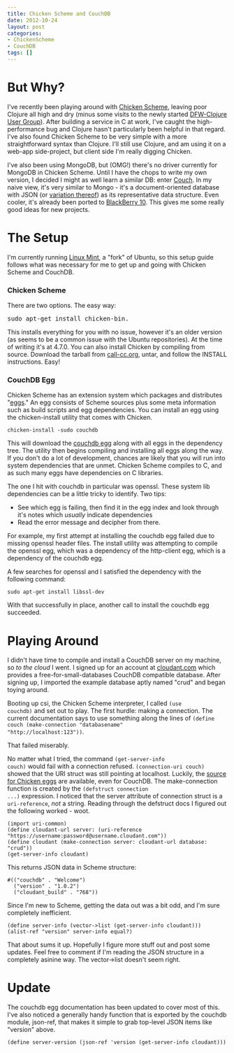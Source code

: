```yaml
---
title: Chicken Scheme and CouchDB
date: 2012-10-24
layout: post
categories:
- ChickenScheme
- CouchDB
tags: []
---
```


<h1>But Why?</h1>
I've recently been playing around with <a href="http://call-cc.org/" target="_blank">Chicken Scheme</a>, leaving poor Clojure all high and dry (minus some visits to the newly started <a href="http://www.meetup.com/DFW-Clojure/" target="_blank">DFW-Clojure User Group</a>). After building a service in C at work, I've caught the high-performance bug and Clojure hasn't particularly been helpful in that regard. I've also found Chicken Scheme to be very simple with a more straightforward syntax than Clojure. I'll still use Clojure, and am using it on a web-app side-project, but client side I'm really digging Chicken.

I've also been using MongoDB, but (OMG!) there's no driver currently for MongoDB in Chicken Scheme. Until I have the chops to write my own version, I decided I might as well learn a similar DB: enter <a href="http://couchdb.apache.org/" target="_blank">Couch</a>. In my naive view, it's very similar to Mongo - it's a document-oriented database with JSON (or <a href="http://bsonspec.org/" target="_blank">variation thereof</a>) as its representative data structure. Even cooler, it's already been ported to <a href="http://openbbnews.wordpress.com/2012/01/13/couchdb-playbook/" target="_blank">BlackBerry 10</a>. This gives me some really good ideas for new projects.
<h1>The Setup</h1>
I'm currently running <a href="http://linuxmint.com/" target="_blank">Linux Mint</a>, a "fork" of Ubuntu, so this setup guide follows what was necessary for me to get up and going with Chicken Scheme and CouchDB.
<h3>Chicken Scheme</h3>
There are two options. The easy way:
<pre>sudo apt-get install chicken-bin.</pre>
This installs everything for you with no issue, however it's an older version (as seems to be a common issue with the Ubuntu repositories). At the time of writing it's at 4.7.0. You can also install Chicken by compiling from source. Download the tarball from <a href="http://code.call-cc.org/releases/4.8.0/" target="_blank">call-cc.org</a>, untar, and follow the INSTALL instructions. Easy!
<h3>CouchDB Egg</h3>
Chicken Scheme has an extension system which packages and distributes "<a href="http://wiki.call-cc.org/eggs" target="_blank">eggs</a>." An egg consists of Scheme sources plus some meta information such as build scripts and egg dependencies. You can install an egg using the chicken-install utility that comes with Chicken.

```
chicken-install -sudo couchdb
```

This will download the <a href="http://wiki.call-cc.org/eggref/4/couchdb" target="_blank">couchdb egg</a> along with all eggs in the dependency tree. The utility then begins compiling and installing all eggs along the way. If you don't do a lot of development, chances are likely that you will run into system dependencies that are unmet. Chicken Scheme compiles to C, and as such many eggs have dependencies on C libraries.

The one I hit with couchdb in particular was openssl. These system lib dependencies can be a little tricky to identify. Two tips:
<ul>
	<li>See which egg is failing, then find it in the egg index and look through it's notes which <em>usually</em> indicate dependencies</li>
	<li>Read the error message and decipher from there.</li>
</ul>

For example, my first attempt at installing the couchdb egg failed due to missing openssl header files. The install utility was attempting to compile the openssl egg, which was a dependency of the http-client egg, which is a dependency of the couchdb egg.

A few searches for openssl and I satisfied the dependency with the following command:

```
sudo apt-get install libssl-dev
```

With that successfully in place, another call to install the couchdb egg succeeded.

<h1>Playing Around</h1>
I didn't have time to compile and install a CouchDB server on my machine, so <em>to the cloud</em> I went. I signed up for an account at <a href="https://cloudant.com/" target="_blank">cloudant.com</a> which provides a free-for-small-databases CouchDB compatible database. After signing up, I imported the example database aptly named "crud" and began toying around.

Booting up csi, the Chicken Scheme interpreter, I called <code>(use couchdb)</code> and set out to play. The first hurdle: making a connection. The current documentation says to use something along the lines of <code>(define couch (make-connection "databasename" "http://localhost:123"))</code>.

That failed miserably.

No matter what I tried, the command <code>(get-server-info couch)</code> would fail with a connection refused. <code>(connection-uri couch)</code> showed that the URI struct was still pointing at localhost. Luckily, the <a href="http://code.call-cc.org/svn/chicken-eggs/release/4/" target="_blank">source for Chicken eggs</a> are available, even for CouchDB. The make-connection function is created by the <code>(defstruct connection ...)</code> expression. I noticed that the server attribute of connection struct is a <code>uri-reference</code>, <em>not</em> a string. Reading through the defstruct docs I figured out the following worked - woot.

```
(import uri-common)
(define cloudant-url server: (uri-reference "https://username:password@username.cloudant.com"))
(define cloudant (make-connection server: cloudant-url database: "crud"))
(get-server-info cloudant)
```

This returns JSON data in Scheme structure:

```
#(("couchdb" . "Welcome")
  ("version" . "1.0.2")
  ("cloudant_build" . "768"))
```

Since I'm new to Scheme, getting the data out was a bit odd, and I'm sure completely inefficient.

```
(define server-info (vector->list (get-server-info cloudant)))
(alist-ref "version" server-info equal?)
```

That about sums it up. Hopefully I figure more stuff out and post some updates. Feel free to comment if I'm reading the JSON structure in a completely asinine way. The vector->list doesn't seem right.

<h1>Update</h1>
The couchdb egg documentation has been updated to cover most of this. I've also noticed a generally handy function that is exported by the couchdb module, json-ref, that makes it simple to grab top-level JSON items like "version" above.

```
(define server-version (json-ref 'version (get-server-info cloudant)))
```